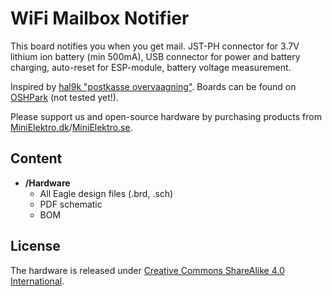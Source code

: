 # WiFi Mailbox Notifier

This board notifies you when you get mail. JST-PH connector for 3.7V lithium ion battery (min 500mA), USB connector for power and battery charging, auto-reset for ESP-module, battery voltage measurement. 

Inspired by [hal9k "postkasse overvaagning"](https://hal9k.dk/postkasse-overvaagning/). Boards can be found on [OSHPark](https://oshpark.com/shared_projects/7UJ1nXM0) (not tested yet!).

Please support us and open-source hardware by purchasing products from
[MiniElektro.dk](http://minielektro.dk)/[MiniElektro.se](http://minielektro.se).

Content
-------------------
* **/Hardware**
  * All Eagle design files (.brd, .sch)
  * PDF schematic
  * BOM

License
-------------------
The hardware is released under [Creative Commons ShareAlike 4.0 International](https://creativecommons.org/licenses/by-sa/4.0/).
